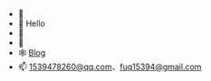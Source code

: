 - 👋 
- 👀 Hello
- 🌱 
- 💞️ 
- 🕸️ [Blog](https://www.cnblogs.com/FevolQ)
- 📫 1539478260@qq.com、fuq15394@gmail.com
